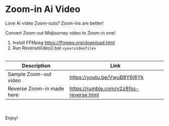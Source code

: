 # Zoom-in Ai Video
Love Ai video Zoom-outs? Zoom-ins are better!


Convert Zoom-out Midjourney video to Zoom-in one!

1. Install FFMpeg   <a href="https://ffmpeg.org/download.html" target="_blank">https://ffmpeg.org/download.html</a> 
2. Run ReverseVideo2.bat `<yourvideofile>`
<br><br>

| Description | Link |
|-------------|------|
| Sample Zoom-out video | <a href="https://youtu.be/VwuB8Y6i6Yk" target="_blank">https://youtu.be/VwuB8Y6i6Yk</a> |
| Reverse Zoom-in made here | <a href="https://rumble.com/v2z8fss-reverse.html" target="_blank">https://rumble.com/v2z8fss-reverse.html</a> |


<br><br>
Enjoy!
